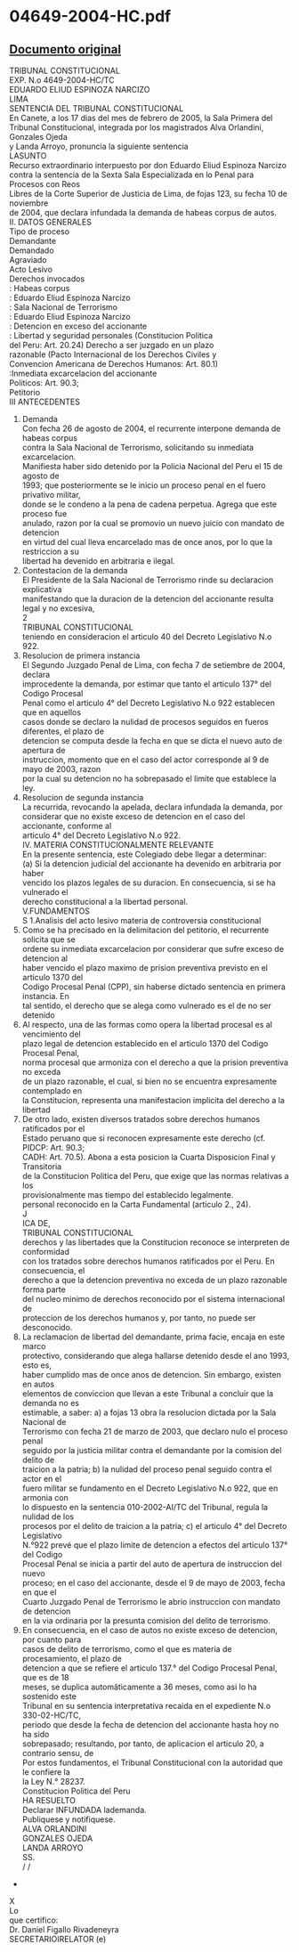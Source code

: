 
04649-2004-HC.pdf
=================
  
[Documento original](https://tc.gob.pe/jurisprudencia/2005/04649-2004-HC.pdf)  
---  
TRIBUNAL CONSTITUCIONAL  
EXP. N.o 4649-2004-HC/TC  
EDUARDO ELIUD ESPINOZA NARCIZO  
LIMA  
SENTENCIA DEL TRIBUNAL CONSTITUCIONAL  
En Canete, a los 17 dias del mes de febrero de 2005, la Sala Primera del  
Tribunal Constitucional, integrada por los magistrados Alva Orlandini, Gonzales Ojeda  
y Landa Arroyo, pronuncia la siguiente sentencia  
LASUNTO  
Recurso extraordinario interpuesto por don Eduardo Eliud Espinoza Narcizo  
contra la sentencia de la Sexta Sala Especializada en lo Penal para Procesos con Reos  
Libres de la Corte Superior de Justicia de Lima, de fojas 123, su fecha 10 de noviembre  
de 2004, que declara infundada la demanda de habeas corpus de autos.  
II. DATOS GENERALES  
Tipo de proceso  
Demandante  
Demandado  
Agraviado  
Acto Lesivo  
Derechos invocados  
: Habeas corpus  
: Eduardo Eliud Espinoza Narcizo  
: Sala Nacional de Terrorismo  
: Eduardo Eliud Espinoza Narcizo  
: Detencion en exceso del accionante  
: Libertad y seguridad personales (Constitucion Politica  
del Peru: Art. 20.24) Derecho a ser juzgado en un plazo  
razonable (Pacto Internacional de los Derechos Civiles y  
Convencion Americana de Derechos Humanos: Art. 80.1)  
:Inmediata excarcelacion del accionante  
Politicos: Art. 90.3;  
Petitorio  
III ANTECEDENTES  
1. Demanda  
Con fecha 26 de agosto de 2004, el recurrente interpone demanda de habeas corpus  
contra la Sala Nacional de Terrorismo, solicitando su inmediata excarcelacion.  
Manifiesta haber sido detenido por la Policia Nacional del Peru el 15 de agosto de  
1993; que posteriormente se le inicio un proceso penal en el fuero privativo militar,  
donde se le condeno a la pena de cadena perpetua. Agrega que este proceso fue  
anulado, razon por la cual se promovio un nuevo juicio con mandato de detencion  
en virtud del cual lleva encarcelado mas de once anos, por lo que la restriccion a su  
libertad ha devenido en arbitraria e ilegal.  
2. Contestacion de la demanda  
El Presidente de la Sala Nacional de Terrorismo rinde su declaracion explicativa  
manifestando que la duracion de la detencion del accionante resulta legal y no excesiva,  
2  
TRIBUNAL CONSTITUCIONAL  
teniendo en consideracion el articulo 40 del Decreto Legislativo N.o 922.  
3. Resolucion de primera instancia  
El Segundo Juzgado Penal de Lima, con fecha 7 de setiembre de 2004, declara  
improcedente la demanda, por estimar que tanto el articulo 137° del Codigo Procesal  
Penal como el articulo 4° del Decreto Legislativo N.o 922 establecen que en aquellos  
casos donde se declaro la nulidad de procesos seguidos en fueros diferentes, el plazo de  
detencion se computa desde la fecha en que se dicta el nuevo auto de apertura de  
instruccion, momento que en el caso del actor corresponde al 9 de mayo de 2003, razon  
por la cual su detencion no ha sobrepasado el limite que establece la ley.  
4. Resolucion de segunda instancia  
La recurrida, revocando la apelada, declara infundada la demanda, por  
considerar que no existe exceso de detencion en el caso del accionante, conforme al  
articulo 4° del Decreto Legislativo N.o 922.  
IV. MATERIA CONSTITUCIONALMENTE RELEVANTE  
En la presente sentencia, este Colegiado debe llegar a determinar:  
(a) Si la detencion judicial del accionante ha devenido en arbitraria por haber  
vencido los plazos legales de su duracion. En consecuencia, si se ha vulnerado el  
derecho constitucional a la libertad personal.  
V.FUNDAMENTOS  
S 1.Analisis del acto lesivo materia de controversia constitucional  
1. Como se ha precisado en la delimitacion del petitorio, el recurrente solicita que se  
ordene su inmediata excarcelacion por considerar que sufre exceso de detencion al  
haber vencido el plazo maximo de prision preventiva previsto en el articulo 1370 del  
Codigo Procesal Penal (CPP), sin haberse dictado sentencia en primera instancia. En  
tal sentido, el derecho que se alega como vulnerado es el de no ser detenido  
2. Al respecto, una de las formas como opera la libertad procesal es al vencimiento del  
plazo legal de detencion establecido en el articulo 1370 del Codigo Procesal Penal,  
norma procesal que armoniza con el derecho a que la prision preventiva no exceda  
de un plazo razonable, el cual, si bien no se encuentra expresamente contemplado en  
la Constitucion, representa una manifestacion implicita del derecho a la libertad  
3. De otro lado, existen diversos tratados sobre derechos humanos ratificados por el  
Estado peruano que si reconocen expresamente este derecho (cf. PIDCP: Art. 90.3;  
CADH: Art. 70.5). Abona a esta posicion la Cuarta Disposicion Final y Transitoria  
de la Constitucion Politica del Peru, que exige que las normas relativas a los  
provisionalmente mas tiempo del establecido legalmente.  
personal reconocido en la Carta Fundamental (articulo 2., 24).  
J  
ICA DE,  
TRIBUNAL CONSTITUCIONAL  
derechos y las libertades que la Constitucion reconoce se interpreten de conformidad  
con los tratados sobre derechos humanos ratificados por el Peru. En consecuencia, el  
derecho a que la detencion preventiva no exceda de un plazo razonable forma parte  
del nucleo minimo de derechos reconocido por el sistema internacional de  
proteccion de los derechos humanos y, por tanto, no puede ser desconocido.  
4. La reclamacion de libertad del demandante, prima facie, encaja en este marco  
protectivo, considerando que alega hallarse detenido desde el ano 1993, esto es,  
haber cumplido mas de once anos de detencion. Sin embargo, existen en autos  
elementos de conviccion que llevan a este Tribunal a concluir que la demanda no es  
estimable, a saber: a) a fojas 13 obra la resolucion dictada por la Sala Nacional de  
Terrorismo con fecha 21 de marzo de 2003, que declaro nulo el proceso penal  
seguido por la justicia militar contra el demandante por la comision del delito de  
traicion a la patria; b) la nulidad del proceso penal seguido contra el actor en el  
fuero militar se fundamento en el Decreto Legislativo N.o 922, que en armonia con  
lo dispuesto en la sentencia 010-2002-AI/TC del Tribunal, regula la nulidad de los  
procesos por el delito de traicion a la patria; c) el articulo 4° del Decreto Legislativo  
N.°922 prevé que el plazo limite de detencion a efectos del articulo 137° del Codigo  
Procesal Penal se inicia a partir del auto de apertura de instruccion del nuevo  
proceso; en el caso del accionante, desde el 9 de mayo de 2003, fecha en que el  
Cuarto Juzgado Penal de Terrorismo le abrio instruccion con mandato de detencion  
en la via ordinaria por la presunta comision del delito de terrorismo.  
5. En consecuencia, en el caso de autos no existe exceso de detencion, por cuanto para  
casos de delito de terrorismo, como el que es materia de procesamiento, el plazo de  
detencion a que se refiere el articulo 137.° del Codigo Procesal Penal, que es de 18  
meses, se duplica automâticamente a 36 meses, como asi lo ha sostenido este  
Tribunal en su sentencia interpretativa recaida en el expediente N.o 330-02-HC/TC,  
periodo que desde la fecha de detencion del accionante hasta hoy no ha sido  
sobrepasado; resultando, por tanto, de aplicacion el articulo 20, a contrario sensu, de  
Por estos fundamentos, el Tribunal Constitucional con la autoridad que le confiere la  
la Ley N.° 28237.  
Constitucion Politica del Peru  
HA RESUELTO  
Declarar INFUNDADA lademanda.  
Publiquese y notifiquese.  
ALVA ORLANDINI  
GONZALES OJEDA  
LANDA ARROYO  
SS.  
/ /  
-  
X  
Lo  
que certifico:  
Dr. Daniel Figallo Rivadeneyra  
SECRETARIOIRELATOR (e)
